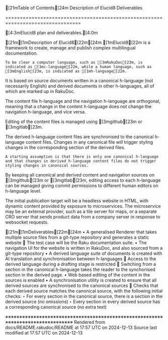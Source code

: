 [21mTable of Contents[24m
Description of Elucid8
Deliverables



================================================================================

[4:3mElucid8 plan and deliverables.[4:0m


[21m[1mDescription of Elucid8[22m[24m
[1mElucid8[22m is a framework to create, manage and publish complex multilingual documentation. 

	To be clear a computer language, such as [3mRakuDoc[23m, is indicated as [1mc-language[22m, while a human language, such as [3mEnglish[23m, is indicated as [1mh-language[22m. 



It is based on source documents written in a canonical h-language (not necessarily English) and derived documents in other h-languages, all of which are marked up in RakuDoc. 

The content file h-language and the navigation h-language are orthogonal, meaning that a change in the content h-language does not change the navigation h-language, and vice versa. 

Editing of the content files is managed using [3mgithub[23m or [3mgitlab[23m. 

The derived h-language content files are synchronised to the canonical h-language content files. Changes in any canonical file will trigger styling changes in the corresponding section of the derived files. 

	A starting assumption is that there is only one canonical h-language and that changes in derived h-language content files do not trigger styling changes in canonical sources.

By keeping all canonical and derived content and navigation sources on [3mgithub[23m or [3mgitlab[23m, editing access to each h-language can be managed giving commit permissions to different human editors on h-language level. 

The initial publication target will be a headless website in HTML, with dynamic content provided by exposure to microservices. The microservice may be an external provider, such as a tile server for maps, or a separate CRO server that sends product data from a company server in response to websocket requests. 


[21m[1mDeliverables[22m[24m • A generalised Renderer that takes multiple source files from a git-type repository and generates a static website
  ▹ The test case will be the Raku documentation suite.
 • The navigation UI for the website is written in RakuDoc, and also sourced from a git-type repository
 • A derived language suite of documents is created with AI translation and synchronisation between h-languages
  ▹ Access to the derived language during a drafting stage is restricted
  ▹ Switching from a section in the canonical h-language takes the reader to the synchonised section in the derived page.
 • Web based editing of the content in the sources is enabled
 • A synchronisation utility is created to ensure that all derived sources are synchronised to the canonical sources
  ▹ Checks that each derived source matches the canonical source, with the following initial checks:
   ‣ For every section in the canonical source, there is a section in the derived source (no omissions)
   ‣ Every section in every derived source has a corresponding canonical source (no extra text)



※※※※※※※※※※※※※※※※※※※※※※※※※※※※※※※※※※※※※※※※※※※※※※※※※※※※※※※※※※※※※※※※※※※※※※※※※※※※※※※※
Rendered from docs/README.rakudoc/README at 17:57 UTC on 2024-12-13
Source last modified at 17:57 UTC on 2024-12-13

